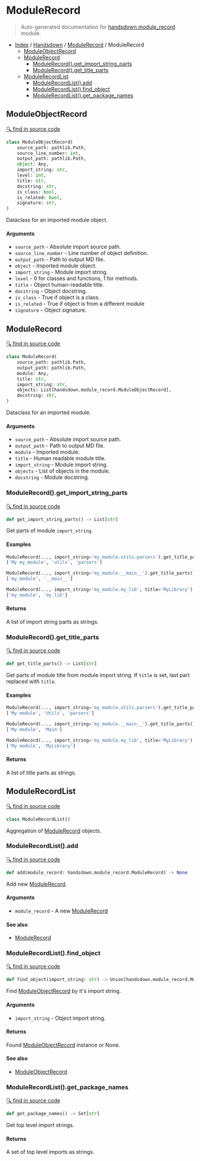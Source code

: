 # ModuleRecord

> Auto-generated documentation for [handsdown.module_record](../../handsdown/module_record.py) module.

- [Index](../README.md#handsdown-index) / [Handsdown](index.md#handsdown) / [ModuleRecord](#modulerecord) / ModuleRecord
  - [ModuleObjectRecord](#moduleobjectrecord)
  - [ModuleRecord](#modulerecord)
    - [ModuleRecord().get_import_string_parts](#modulerecordget_import_string_parts)
    - [ModuleRecord().get_title_parts](#modulerecordget_title_parts)
  - [ModuleRecordList](#modulerecordlist)
    - [ModuleRecordList().add](#modulerecordlistadd)
    - [ModuleRecordList().find_object](#modulerecordlistfind_object)
    - [ModuleRecordList().get_package_names](#modulerecordlistget_package_names)

## ModuleObjectRecord

[🔍 find in source code](../../handsdown/module_record.py#L9)

```python
class ModuleObjectRecord(
    source_path: pathlib.Path,
    source_line_number: int,
    output_path: pathlib.Path,
    object: Any,
    import_string: str,
    level: int,
    title: str,
    docstring: str,
    is_class: bool,
    is_related: bool,
    signature: str,
)
```

Dataclass for an imported module object.

#### Arguments

- `source_path` - Absolute import source path.
- `source_line_number` - Line number of object definition.
- `output_path` - Path to output MD file.
- `object` - Imported module object.
- `import_string` - Module import string.
- `level` - 0 for classes and functions, 1 for methods.
- `title` - Object human-readable title.
- `docstring` - Object docstring.
- `is_class` - True if object is a class.
- `is_related` - True if object is from a different module
- `signature` - Object signature.

## ModuleRecord

[🔍 find in source code](../../handsdown/module_record.py#L41)

```python
class ModuleRecord(
    source_path: pathlib.Path,
    output_path: pathlib.Path,
    module: Any,
    title: str,
    import_string: str,
    objects: List[handsdown.module_record.ModuleObjectRecord],
    docstring: str,
)
```

Dataclass for an imported module.

#### Arguments

- `source_path` - Absolute import source path.
- `output_path` - Path to output MD file.
- `module` - Imported module.
- `title` - Human readable module title.
- `import_string` - Module import string.
- `objects` - List of objects in the module.
- `docstring` - Module docstring.

### ModuleRecord().get_import_string_parts

[🔍 find in source code](../../handsdown/module_record.py#L63)

```python
def get_import_string_parts() -> List[str]
```

Get parts of module `import_string`.

#### Examples

```python
ModuleRecord(..., import_string='my_module.utils.parsers').get_title_parts()
['My my_module', 'utils', 'parsers']

ModuleRecord(..., import_string='my_module.__main__').get_title_parts()
['my_module', '__main__']

ModuleRecord(..., import_string='my_module.my_lib', title='MyLibrary').get_title_parts()
['my_module', 'my_lib']
```

#### Returns

A list of import string parts as strings.

### ModuleRecord().get_title_parts

[🔍 find in source code](../../handsdown/module_record.py#L83)

```python
def get_title_parts() -> List[str]
```

Get parts of module title from module import string.
If `title` is set, last part replaced with `title`.

#### Examples

```python
ModuleRecord(..., import_string='my_module.utils.parsers').get_title_parts()
['My module', 'Utils', 'parsers']

ModuleRecord(..., import_string='my_module.__main__').get_title_parts()
['My module', 'Main']

ModuleRecord(..., import_string='my_module.my_lib', title='MyLibrary').get_title_parts()
['My module', 'MyLibrary']
```

#### Returns

A list of title parts as strings.

## ModuleRecordList

[🔍 find in source code](../../handsdown/module_record.py#L114)

```python
class ModuleRecordList()
```

Aggregation of [ModuleRecord](#modulerecord) objects.

### ModuleRecordList().add

[🔍 find in source code](../../handsdown/module_record.py#L144)

```python
def add(module_record: handsdown.module_record.ModuleRecord) -> None
```

Add new [ModuleRecord](#modulerecord).

#### Arguments

- `module_record` - A new [ModuleRecord](#modulerecord)

#### See also

- [ModuleRecord](#modulerecord)

### ModuleRecordList().find_object

[🔍 find in source code](../../handsdown/module_record.py#L123)

```python
def find_object(import_string: str) -> Union[handsdown.module_record.ModuleObjectRecord, NoneType]
```

Find [ModuleObjectRecord](#moduleobjectrecord) by it's import string.

#### Arguments

- `import_string` - Object import string.

#### Returns

Found [ModuleObjectRecord](#moduleobjectrecord) instance or None.

#### See also

- [ModuleObjectRecord](#moduleobjectrecord)

### ModuleRecordList().get_package_names

[🔍 find in source code](../../handsdown/module_record.py#L135)

```python
def get_package_names() -> Set[str]
```

Get top level import strings.

#### Returns

A set of top level imports as strings.
